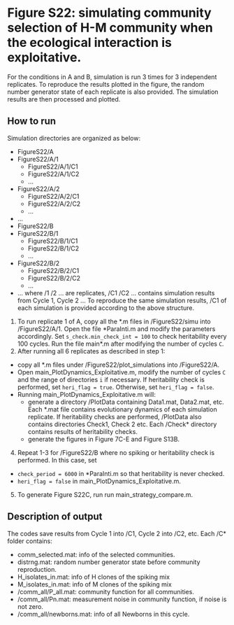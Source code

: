 # Figure S22: simulating community selection of H-M community when the ecological interaction is exploitative.
For the conditions in A and B, simulation is run 3 times for 3 independent replicates. To reproduce the results plotted in the figure, the random number generator state of each replicate is also provided. The simulation results are then processed and plotted.
## How to run
Simulation directories are organized as below:
* FigureS22/A
 *  FigureS22/A/1
     * FigureS22/A/1/C1
     * FigureS22/A/1/C2
     * ...
 *  FigureS22/A/2
     * FigureS22/A/2/C1
     * FigureS22/A/2/C2
     * ...
 * ...
* FigureS22/B
 *  FigureS22/B/1
     * FigureS22/B/1/C1
     * FigureS22/B/1/C2
     * ...
 *  FigureS22/B/2
     * FigureS22/B/2/C1
     * FigureS22/B/2/C2
     * ...
 * ...
where  /1 /2 ... are replicates, /C1 /C2 ... contains simulation results from Cycle 1, Cycle 2 ... To reproduce the same simulation results, /C1 of each simulation is provided according to the above structure.
1. To run replicate 1 of A, copy all the \*.m files in /FigureS22/simu into /FigureS22/A/1. Open the file \*ParaInti.m and modify the parameters accordingly. Set `s_check.min_check_int = 100` to check heritability every 100 cycles. Run the file main\*.m after modifying the number of cycles `C`.
2. After running all 6 replicates as described in step 1:
 * copy all \*.m files under /FigureS22/plot_simulations into /FigureS22/A.
 * Open main_PlotDynamics_Exploitative.m, modify the number of cycles `C` and the range of directories `i` if necessary. If heritability check is performed, set `heri_flag = true`. Otherwise, set `heri_flag = false`.
 * Running main_PlotDynamics_Exploitative.m will:
    * generate a directory /PlotData containing Data1.mat, Data2.mat, etc. Each \*.mat file contains evolutionary dynamics of each simulation replicate. If heritability checks are performed, /PlotData also contains directories Check1, Check 2 etc. Each /Check* directory contains results of heritability checks.
    * generate the figures in Figure 7C-E and Figure S13B.
4. Repeat 1-3 for /FigureS22/B where no spiking or heritability check is performed. In this case, set
 * `check_period = 6000` in \*ParaInti.m so that heritability is never checked.
 * `heri_flag = false` in main_PlotDynamics_Exploitative.m.
5. To generate Figure S22C, run run main_strategy_compare.m.
## Description of output
 The codes save results from Cycle 1 into /C1, Cycle 2 into /C2, etc. Each /C\* folder contains:
 * comm_selected.mat: info of the selected communities.
 * distrng.mat: random number generator state before community reproduction.
 * H_isolates_in.mat: info of H clones of the spiking mix
 * M_isolates_in.mat: info of M clones of the spiking mix
 * /comm_all/P_all.mat: community function for all communities.
 * /comm_all/Pn.mat: measurement noise in community function, if noise is not zero.
 * /comm_all/newborns.mat: info of all Newborns in this cycle.  
